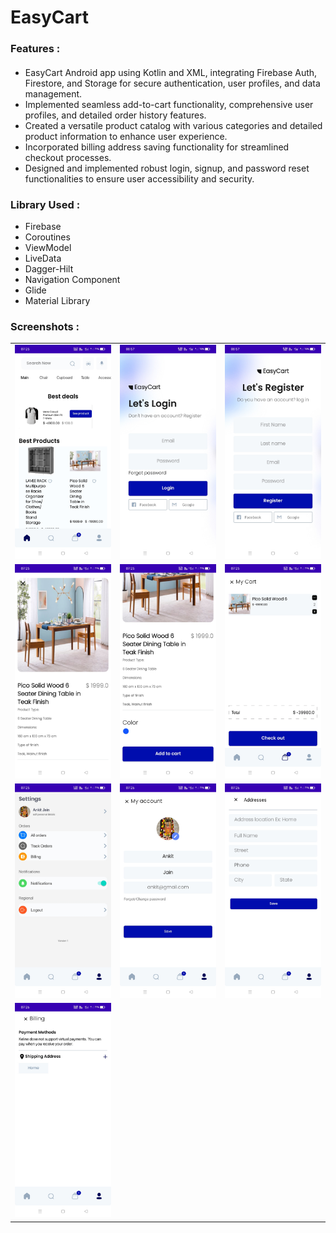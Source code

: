 # EasyCart

### Features :
#### 
- EasyCart Android app using Kotlin and XML, integrating Firebase Auth, Firestore, and Storage for secure authentication, user profiles, and data management.
- Implemented seamless add-to-cart functionality, comprehensive user profiles, and detailed order history features.
- Created a versatile product catalog with various categories and detailed product information to enhance user experience.
- Incorporated billing address saving functionality for streamlined checkout processes.
- Designed and implemented robust login, signup, and password reset functionalities to ensure user accessibility and security.

### Library Used :

- Firebase 
- Coroutines
- ViewModel
- LiveData
- Dagger-Hilt
- Navigation Component
- Glide
- Material Library

### Screenshots :
<table>
  <tr>
    <td><img src="/Screenshots/Home Page.jpg"></td>
    <td><img src="/Screenshots/login.jpeg"</td>
    <td><img src="/Screenshots/register.jpeg"</td>
  </tr>
   <tr>
    <td><img src="/Screenshots/Product Details.jpg"></td>
    <td><img src="/Screenshots/Product Details 2.jpg"></td>
    <td><img src="/Screenshots/Cart.jpg"</td>
  </tr>
   <tr>
    <td><img src="/Screenshots/Setting.jpg"</td>
    <td><img src="/Screenshots/Profile.jpg"</td>
    <td><img src="/Screenshots/Save Adress.jpg"></td>
  </tr>
  <tr>
    <td><img src="/Screenshots/Shipping Adresses.jpg"></td>
  </tr>
</table>
